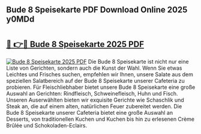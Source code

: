 ## Bude 8 Speisekarte PDF Download Online 2025 y0MDd

# <h2><a href="http://gceeba.nevu.top/?p=Bude+8+Speisekarte">🔗 👉🔴 Bude 8 Speisekarte 2025 PDF</a></h2>

[![Bude 8 Speisekarte 2025 PDF](https://i.imgur.com/dBaPXMq.png)](http://gceeba.nevu.top/?p=Bude+8+Speisekarte)
Die Bude 8 Speisekarte ist nicht nur eine Liste von Gerichten, sondern auch die Kunst der Wahl. Wenn Sie etwas Leichtes und Frisches suchen, empfehlen wir Ihnen, unsere Salate aus dem speziellen Salatbereich auf der Bude 8 Speisekarte unserer Cafeteria zu probieren. Für Fleischliebhaber bietet unsere Bude 8 Speisekarte eine große Auswahl an Gerichten: Rindfleisch, Schweinefleisch, Huhn und Fisch. Unseren Auserwählten bieten wir exquisite Gerichte wie Schaschlik und Steak an, die auf einem alten, natürlichen Feuer zubereitet werden. Die Bude 8 Speisekarte unserer Cafeteria bietet eine große Auswahl an Desserts, von traditionellen Kuchen und Kuchen bis hin zu erlesenen Crème Brûlée und Schokoladen-Eclairs.
